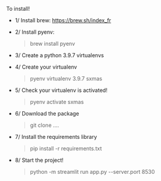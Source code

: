 To install! 

 - 1/ Install brew: https://brew.sh/index_fr
 - 2/ Install pyenv: 
   > brew install pyenv
 - 3/ Create a python 3.9.7 virtualenvs
 - 4/ Create your virtualenv
    >pyenv virtualenv 3.9.7 sxmas
 
 - 5/ Check your virtualenv is activated!
   > pyenv activate sxmas

 - 6/ Download the package
   > git clone ....
   
 - 7/ Install the requirements library
   > pip install -r requirements.txt
   
 - 8/ Start the project!
   > python -m streamlit run app.py --server.port 8530